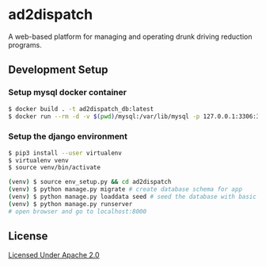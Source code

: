 # ad2dispatch

A web-based platform for managing and operating drunk driving reduction programs.

## Development Setup

### Setup mysql docker container

```bash
$ docker build . -t ad2dispatch_db:latest
$ docker run --rm -d -v $(pwd)/mysql:/var/lib/mysql -p 127.0.0.1:3306:3306 ad2dispatch_db # May take a minute to init container after creation
```

### Setup the django environment

```bash
$ pip3 install --user virtualenv 
$ virtualenv venv 
$ source venv/bin/activate

(venv) $ source env_setup.py && cd ad2dispatch
(venv) $ python manage.py migrate # create database schema for app
(venv) $ python manage.py loaddata seed # seed the database with basic data
(venv) $ python manage.py runserver
# open browser and go to localhost:8000
```

## License

[Licensed Under Apache 2.0](https://www.apache.org/licenses/LICENSE-2.0)
